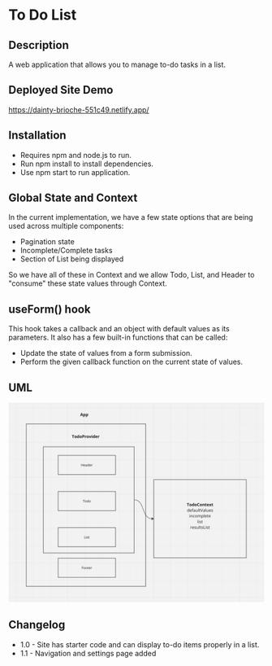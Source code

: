 # To Do List

## Description
A web application that allows you to manage to-do tasks in a list.

## Deployed Site Demo
https://dainty-brioche-551c49.netlify.app/

## Installation
* Requires npm and node.js to run.
* Run npm install to install dependencies.
* Use npm start to run application.

## Global State and Context
In the current implementation, we have a few state options that are being used across multiple components:
* Pagination state
* Incomplete/Complete tasks
* Section of List being displayed

So we have all of these in Context and we allow Todo, List, and Header to "consume" these state values through Context.

## useForm() hook
This hook takes a callback and an object with default values as its parameters.
It also has a few built-in functions that can be called:
* Update the state of values from a form submission.
* Perform the given callback function on the current state of values.

## UML
![image](./UML1.png)

## Changelog
* 1.0 - Site has starter code and can display to-do items properly in a list.
* 1.1 - Navigation and settings page added
